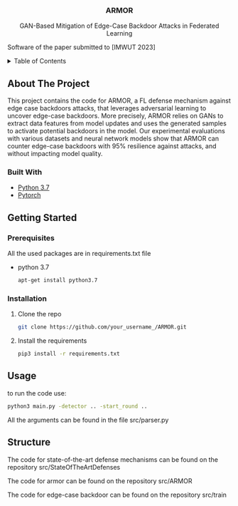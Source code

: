 <div id="top"></div>





<!-- PROJECT LOGO -->
<br />
<div align="center">

  <h3 align="center">ARMOR</h3>

  <p align="center">
    GAN-Based Mitigation of Edge-Case Backdoor Attacks in Federated Learning

  </p>


</div>


 Software of the paper submitted to [IMWUT 2023]

<!-- TABLE OF CONTENTS -->
<details>
  <summary>Table of Contents</summary>
  <ol>
    <li>
      <a href="#about-the-project">About The Project</a>
      <ul>
        <li><a href="#built-with">Built With</a></li>
      </ul>
    </li>
    <li>
      <a href="#getting-started">Getting Started</a>
      <ul>
        <li><a href="#prerequisites">Prerequisites</a></li>
        <li><a href="#installation">Installation</a></li>
      </ul>
    </li>
    <li><a href="#usage">Usage</a></li>

  </ol>
</details>



<!-- ABOUT THE PROJECT -->
## About The Project


This project contains the code for ARMOR, a FL defense mechanism against edge case backdoors attacks, that leverages adversarial learning to uncover edge-case backdoors. More precisely, ARMOR relies on GANs to extract data features from model updates and uses the generated samples to activate potential backdoors in the model.  Our experimental evaluations with various datasets and neural network models show that ARMOR can counter edge-case backdoors with 95% resilience against attacks, and without impacting model quality.

<!-- PROJECT LOGO  <p align="right">(<a href="#top">back to top</a>)</p>  -->



### Built With



* [Python 3.7](https://www.python.org/downloads/release/python-370/)
* [Pytorch](https://pytorch.org/)

<!-- PROJECT LOGO  <p align="right">(<a href="#top">back to top</a>)</p>  -->


<!-- GETTING STARTED -->
## Getting Started



### Prerequisites

All the used packages are in requirements.txt file
* python 3.7
  ```sh
  apt-get install python3.7
  ```

### Installation



1. Clone the repo
   ```sh
   git clone https://github.com/your_username_/ARMOR.git
   ```
3. Install the requirements
   ```sh
   pip3 install -r requirements.txt
   ```

<!-- PROJECT LOGO  <p align="right">(<a href="#top">back to top</a>)</p>  -->



<!-- USAGE EXAMPLES -->
## Usage

to run the code use:
   ```sh
   python3 main.py -detector .. -start_round ..
   ```
   
   All the arguments can be found in the file src/parser.py




## Structure

The code for state-of-the-art defense mechanisms can be found on the repository src/StateOfTheArtDefenses

The code for armor can be found on the repository src/ARMOR 

The code for edge-case backdoor can be found on the repository src/train

